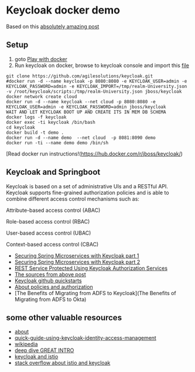 # Keycloak docker demo

Based on this [absolutely amazing post](https://medium.com/@ravthiru/rest-service-protected-using-keycloak-authorization-services-a6ad2d8ecb9f)

## Setup

1. goto [Play with docker](https://labs.play-with-docker.com/)
2. Run keycloak on docker, browse to keycloak console and import this [file](./scripts/realm-University.json)

```
git clone https://github.com/agilesolutions/keycloak.git
#docker run -d --name keycloak -p 8080:8080 -e KEYCLOAK_USER=admin -e KEYCLOAK_PASSWORD=admin -e KEYCLOAK_IMPORT=/tmp/realm-University.json -v /root/keycloak/scripts:/tmp/realm-University.json jboss/keycloak
docker network create cloud
docker run -d --name keycloak --net cloud -p 8080:8080 -e KEYCLOAK_USER=admin -e KEYCLOAK_PASSWORD=admin jboss/keycloak
WAIT AND LET KEYCLOAK BOOT UP AND CREATE ITS IN MEM DB SCHEMA
docker logs -f keycloak
docker exec -ti keycloak /bin/bash
cd keycloak
docker build -t demo .
docker run -d --name demo  --net cloud 	-p 8081:8090 demo
docker run -ti --name demo demo /bin/sh

```
[Read docker run instructions!(https://hub.docker.com/r/jboss/keycloak/)

## Keycloak and Springboot

Keycloak is based on a set of administrative UIs and a RESTful API. Keycloak supports fine-grained authorization policies and is able to combine different access control mechanisms such as:

Attribute-based access control (ABAC)

Role-based access control (RBAC)

User-based access control (UBAC)

Context-based access control (CBAC)

* [Securing Spring Microservices with Keycloak part 1](https://blog.jdriven.com/2018/10/securing-spring-microservices-with-keycloak-part-1/)
* [Securing Spring Microservices with Keycloak part 2](https://blog.jdriven.com/2018/10/securing-spring-microservices-with-keycloak-part-2/)
* [REST Service Protected Using Keycloak Authorization Services](https://medium.com/@ravthiru/rest-service-protected-using-keycloak-authorization-services-a6ad2d8ecb9f)
* [The sources from above post](https://github.com/ravthiru/keycloak-recepies)
* [Keycloak github quickstarts](https://github.com/keycloak/keycloak-quickstarts)
* [About policies and authorization](https://www.keycloak.org/docs/6.0/authorization_services/#_overview)
* [The Benefits of Migrating from ADFS to Keycloak](The Benefits of Migrating from ADFS to Okta)

## some other valuable resources

* [about](ttps://www.keycloak.org/about.html)
* [quick-guide-using-keycloak-identity-access-management](https://www.comakeit.com/blog/quick-guide-using-keycloak-identity-access-management/)
* [wikipedia](https://en.wikipedia.org/wiki/Keycloak)
* [deep dive GREAT INTRO](https://www.thomasvitale.com/introducing-keycloak-identity-access-management/)
* [keycloak and istio](https://www.keycloak.org/2018/02/keycloak-and-istio.html)
* [stack overflow about istio and keycloak](https://stackoverflow.com/questions/55159887/istio-oauth2-with-keycloak)
